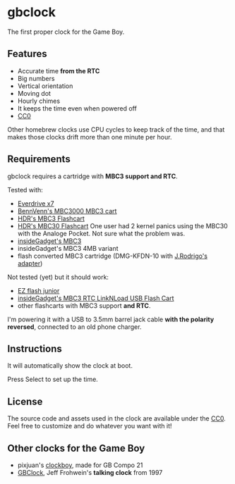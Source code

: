 # gbclock
The first proper clock for the Game Boy.

## Features
* Accurate time **from the RTC**
* Big numbers
* Vertical orientation
* Moving dot
* Hourly chimes
* It keeps the time even when powered off
* [CC0](https://creativecommons.org/share-your-work/public-domain/cc0/)

Other homebrew clocks use CPU cycles to keep track of the time, and that makes those clocks drift more than one minute per hour.

## Requirements

gbclock requires a cartridge with **MBC3 support and RTC**.

Tested with:
* [Everdrive x7](https://krikzz.com/our-products/cartridges/edgbx7.html)
* [BennVenn's MBC3000 MBC3 cart](https://bennvenn.myshopify.com/products/mbc3000-rtc-gbc-cart?variant=39901988454503)
* [HDR's MBC3 Flashcart](https://github.com/HDR/MBC3-Flashcart)
* [HDR's MBC30 Flashcart](https://github.com/HDR/MBC30-Flashcart) One user had 2 kernel panics using the MBC30 with the Analoge Pocket. Not sure what the problem was.
* [insideGadget's MBC3](https://shop.insidegadgets.com/product/gameboy-2mb-32kb-fram-mbc3-with-rtc-flash-cart/) 
* insideGadget's MBC3 4MB variant
* flash converted MBC3 cartridge (DMG-KFDN-10 with [J.Rodrigo's adapter](https://www.jrodrigo.net/project/flash-memory-adapter-for-some-game-boy-cartridges/))

Not tested (yet) but it should work:
* [EZ flash junior](https://www.ezflash.cn/product/ezflash-junior/)
* [insideGadget's MBC3 RTC LinkNLoad USB Flash Cart](https://shop.insidegadgets.com/product/gameboy-mbc3-rtc-linknload-usb-flash-cart-works-with-pokemon-games-hacks-like-cc/) 
* other flashcarts with MBC3 support **and RTC**.

I'm powering it with a USB to 3.5mm barrel jack cable **with the polarity reversed**, connected to an old phone charger.

## Instructions

It will automatically show the clock at boot.

Press Select to set up the time.

## License
The source code and assets used in the clock are available under the [CC0](https://creativecommons.org/share-your-work/public-domain/cc0/). Feel free to customize and do whatever you want with it!

## Other clocks for the Game Boy
* pixjuan's [clockboy](https://github.com/pixjuan/clockboy), made for GB Compo 21​​
* [GBClock](http://www.devrs.com/gb/files/software.html), Jeff Frohwein's **talking clock** from 1997​


